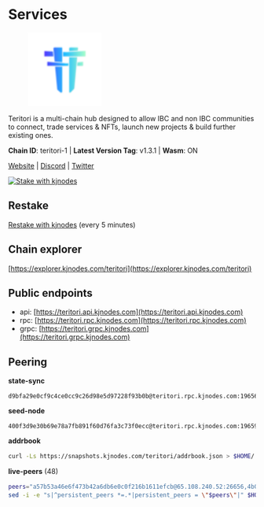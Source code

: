 # Services

<figure><img src="https://raw.githubusercontent.com/kj89/cosmos-images/main/logos/teritori.png" width="150" alt=""><figcaption></figcaption></figure>

Teritori is a multi-chain hub designed to allow IBC and non IBC communities  to connect, trade services & NFTs, launch new projects & build further existing ones.

**Chain ID**: teritori-1 | **Latest Version Tag**: v1.3.1 | **Wasm**: ON

[Website](https://teritori.com) | [Discord](https://discord.gg/teritori) | [Twitter](https://twitter.com/TeritoriNetwork)

[![Stake with kjnodes](https://i.ibb.co/cr44Q8j/button-stake-with-kjnodes.png)](https://restake.app/teritori/torivaloper184ln03hkpt75uhrrr26f66kvcqvf4yn4nc2xjm)

## Restake

[Restake with kjnodes](https://restake.app/teritori/torivaloper184ln03hkpt75uhrrr26f66kvcqvf4yn4nc2xjm) (every 5 minutes)
## Chain explorer
[https://explorer.kjnodes.com/teritori](https://explorer.kjnodes.com/teritori)

## Public endpoints

* api: [https://teritori.api.kjnodes.com](https://teritori.api.kjnodes.com)
* rpc: [https://teritori.rpc.kjnodes.com](https://teritori.rpc.kjnodes.com)
* grpc: [https://teritori.grpc.kjnodes.com](https://teritori.grpc.kjnodes.com)

## Peering

**state-sync**

```text
d9bfa29e0cf9c4ce0cc9c26d98e5d97228f93b0b@teritori.rpc.kjnodes.com:19656
```

**seed-node**

```text
400f3d9e30b69e78a7fb891f60d76fa3c73f0ecc@teritori.rpc.kjnodes.com:19659
```

**addrbook**
```bash
curl -Ls https://snapshots.kjnodes.com/teritori/addrbook.json > $HOME/.teritorid/config/addrbook.json
```

**live-peers** (48)
```bash
peers="a57b53a46e6f473b42a6db6e0c0f216b1611efcb@65.108.240.52:26656,4b04b3d164dc6dd5bb555a7a106a8d314f30516f@65.21.136.170:53656,a7d96dc929824613315dcc1c90fee119f28cc51f@164.152.161.254:26656,82ebb17ddac20928fb8107201dad9f5aea7f9132@198.244.200.3:26656,106490318e51355bc6d72e7941a0080f8b8256b9@185.16.39.14:26656,2b4f46e601fb4ede2a0c98976337e3afdaa50dac@65.108.238.102:15956,41caa4106f68977e3a5123e56f57934a2d34a1c1@185.16.38.210:27166,920f32f409bbb18b641cdc9513545e2e016c2c62@142.132.203.60:26656,63c28f10976800fd783930067d3d3a4eef358b28@173.215.85.171:20070,28e699a203996117d5b66fe0ed686a608d8d8c3a@95.211.196.113:26656,0b27217386756577e1eadf00c4169dc8f041e522@51.210.7.219:26656,46b7ae20e3cc4264076a91c3601f3894a021a80d@65.108.6.45:36656,6085c32b26fb1baa4b16b426f5d56f2fff81cfc7@135.181.165.246:26656,15e9e6356b6208943482b2a69cc8375b4e1b77e4@95.216.220.113:26656,722b63e6c65628b929f22013dcbcde980210cb44@176.9.127.54:26656,5a98d637a16b16bf425a4a785c9d11a7d1e5b8a0@65.21.131.215:26736,c12c1ed98ab1f24266980c1f05ed0ca8812ca7aa@95.217.192.230:16656,e1b058e5cfa2b836ddaa496b10911da62dcf182e@138.201.8.248:26656,34b87bdfc1f0b6a11724cf45dda3ee66c9a4691c@38.146.3.176:15956,35cdec21668ac214c74a6e45d444f6933f094bc4@144.202.72.17:26646,bdc0136f16ef53e5df84957549c876693345bbd6@51.159.2.19:27229,3178ac8fffd269325500c95679d58d5e8ec61746@198.244.213.94:22956,ec4126b26336cd61b335345df4ff2a3fbb79338a@65.109.92.240:20026,856c165de82fbd0489df9ec6ffaa0958c620e073@198.244.179.127:26656,48980875839186e08e12ebf0d9a2803b45206833@65.109.92.241:38026,12101148702a99298a971b310286e64bc7bb6135@65.109.23.182:38026,e726816f42831689eab9378d5d577f1d06d25716@176.9.188.21:26656,526d8c7c44f59be9a39d7463c576b68c0db23174@65.108.234.23:15956,ebc272824924ea1a27ea3183dd0b9ba713494f83@95.214.52.139:27166,35de81a10ed992e427e6eb1d0d9ec3622d0f37fe@193.70.47.90:15956,2afdb9300c47e43e555fa572d033b2d68ac28506@65.109.70.68:26686,c6f9573f0b5b7f986ec121e584465f2c6cd53de3@51.159.0.207:36656,5057950d34b67a67325f02949703388c4a35c1dd@154.53.59.87:19656,3bd3a20d7c8a26a20927289a7a6bffecf71de53e@51.81.155.97:10856,669470aba9778ccccd07127115dcdc30e141d7ae@65.108.232.248:33656,78815c81331c114cd508dae3a012f0d3e5e2b966@185.119.118.117:3000,51345b444fb291c03cf18084bdfc51123de7b5ac@51.178.74.75:36656,409c8a2b94d3835419127521347355ae47f07dd3@5.181.190.157:27656,51eaf493facf36754411baa4f7b89355bd9cb3e7@195.201.63.87:42666,3594b73f909a9c4b87cfe6a361ef8b2b51124dd5@65.109.69.59:15956,406fc7fe86ba396cb7fc8616c546f21a1d3c51cd@89.58.57.158:26656,c670830fdf60374f008fa4a4eb851deddcdaef5b@65.109.88.107:46656,8ac41af54dfd91c41de71cde222a55670f2f405d@141.95.65.73:15956,d9bfa29e0cf9c4ce0cc9c26d98e5d97228f93b0b@65.109.88.38:19656,e627e9bbff303c96e859de00e5deaaf5104911cd@51.15.228.89:26656,6060a7c4f09dd7315f2c59b0c516f71e6e719a76@51.89.7.234:26642,5ab6437f73fe71f392d53566e037aa91087530ac@139.144.67.202:26656,ad347ea1ec920d12ccda2341348bcc89687739ef@88.99.164.158:38026"
sed -i -e "s|^persistent_peers *=.*|persistent_peers = \"$peers\"|" $HOME/.teritorid/config/config.toml
```
